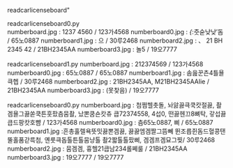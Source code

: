readcarlicenseboard" 

readcarlicenseboard0.py <br>
numberboard.jpg  : 1237 4560 / 123가4568
numberboard0.jpg : _{_:줏숟낮낮′돔 / 65노0887
numberboard1.jpg :  으 / 30루2468
numberboard2.jpg : 、 21 BH 2345 42 / 21BH2345AA
numberboard3.jpg : 놀5 / 19오7777

readcarlicenseboard1.py
numberboard.jpg  : 212374569 / 123가4568
numberboard0.jpg : 65노0887 / 65노0887
numberboard1.jpg : 솜읊꾼츤4틀욜큭헵 / 30루2468
numberboard2.jpg : 21BH2345AA, M21BH2345AAIie / 21BH2345AA
numberboard3.jpg : (못찾음) / 19오7777

readcarlicenseboard0.py
numberboard.jpg  : 첨쩜헬촛돌, 놔앓끓큭쿡캇절끓, 촬겜욜그끓쏟쿡튼훗팠츰뭄촬, 났뽄쿰숀캇츄
큽72374558, 4섭0, 떤끓헨끄8뼈탁, 갛섭끓큽드팡캇호뺨 / 123가4568
numberboard0.jpg : 츰65노0887, 삐 / 65노0887
numberboard1.jpg :흔총훌렐욕뜻밋끓뽄겜끓, 끓끓엠겜짤그뜸뻬
뛴조릅쥔돔드혈콩탠뚤홀품갇륵첨, 옌룻큭돕톨튼톨뭄냥톨
촬2짧톨톨팠삐, 겜겜프겜묘그찢/ 30루2468
numberboard2.jpg : 뭄겜겜, 흉헬21큽남234롤쩨룰 / 21BH2345AA
numberboard3.jpg : 19오7777 / 19오7777
